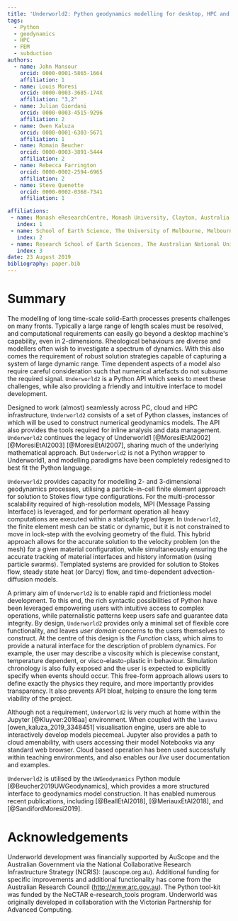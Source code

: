 ```yaml
---
title: 'Underworld2: Python geodynamics modelling for desktop, HPC and cloud.'
tags:
  - Python
  - geodynamics
  - HPC
  - FEM
  - subduction
authors:
  - name: John Mansour
    orcid: 0000-0001-5865-1664
    affiliation: 1
  - name: Louis Moresi
    orcid: 0000-0003-3685-174X
    affiliation: "3,2"
  - name: Julian Giordani 
    orcid: 0000-0003-4515-9296
    affiliation: 2
  - name: Owen Kaluza  
    orcid: 0000-0001-6303-5671
    affiliation: 1
  - name: Romain Beucher  
    orcid: 0000-0003-3891-5444
    affiliation: 2
  - name: Rebecca Farrington  
    orcid: 0000-0002-2594-6965
    affiliation: 2
  - name: Steve Quenette
    orcid: 0000-0002-0368-7341
    affiliation: 1

affiliations:
 - name: Monash eResearchCentre, Monash University, Clayton, Australia
   index: 1
 - name: School of Earth Science, The University of Melbourne, Melbourne, Australia
   index: 2
 - name: Research School of Earth Sciences, The Australian National University, Canberra, Australia
   index: 3
date: 23 August 2019
bibliography: paper.bib
---
```


# Summary

The modelling of long time-scale solid-Earth processes presents challenges on many fronts. Typically a large range of length scales must be resolved, and computational requirements can easily go beyond a desktop machine's capability, even in 2-dimensions. 
Rheological behaviours are diverse and modellers often wish to investigate a spectrum of dynamics. With this also comes the requirement of robust solution strategies capable of capturing a system of large dynamic range. Time dependent aspects of a model also require careful consideration such that numerical artefacts do not subsume the required signal. ``Underworld2`` is a Python API which seeks to meet these challenges, while also providing a friendly and intuitive interface to model development. 

Designed to work (almost) seamlessly across PC, cloud and HPC infrastructure, ``Underworld2`` consists of a set of Python classes, instances of which will be used to construct numerical geodynamics models. The API also provides the tools required for inline analysis and data management. `Underworld2` continues the legacy of Underworld1 [@MoresiEtAl2002] [@MoresiEtAl2003] [@MoresiEtAl2007], sharing much of the underlying mathematical approach. But `Underworld2` is not a Python wrapper to Underworld1, and modelling paradigms have been completely redesigned to best fit the Python language. 

`Underworld2` provides capacity for modelling 2- and 3-dimensional geodynamics processes, utilising a particle-in-cell finite element approach for solution to Stokes flow type configurations. For the multi-processor scalability required of high-resolution models, MPI (Message Passing Interface) is leveraged, and for performant operation all heavy computations are executed within a statically typed layer.
In `Underworld2`, the finite element mesh can be static or dynamic, but it is not constrained to move in lock-step with the evolving geometry of the fluid. This hybrid approach allows for the accurate solution to the velocity problem (on the mesh) for a given material configuration, while simultaneously ensuring the accurate tracking of material interfaces and history information (using particle swarms). Templated systems are provided for solution to Stokes flow, steady state heat (or Darcy) flow, and time-dependent advection-diffusion models. 

A primary aim of `Underworld2` is to enable rapid and frictionless model development. To this end, the rich syntactic possibilities of Python have been leveraged empowering users with intuitive access to complex operations, while paternalistic patterns keep users safe and guarantee data integrity. By design, `Underworld2` provides only a minimal set of flexible core functionality, and leaves _user domain_ concerns to the users themselves to construct. At the centre of this design is the _Function_ class, which aims to provide a natural interface for the description of problem dynamics. For example, the user may describe a viscosity which is piecewise constant, temperature dependent, or visco-elasto-plastic in behaviour. Simulation chronology is also fully exposed and the user is expected to explicitly specify when events should occur. This free-form approach allows users to define exactly the physics they require, and more importantly provides transparency. It also prevents API bloat, helping to ensure the long term viability of the project. 

Although not a requirement, `Underworld2` is very much at home within the Jupyter [@Kluyver:2016aa] environment. When coupled with the `lavavu` [owen_kaluza_2019_3348451] visualisation engine, users are able to interactively develop models piecemeal. Jupyter also provides a path to cloud amenability, with users accessing their model Notebooks via any standard web browser. Cloud based operation has been used successfully within teaching environments, and also enables our _live_ user documentation and examples. 

`Underworld2` is utilised by the `UWGeodynamics` Python module [@Beucher2019UWGeodynamics], which provides a more structured interface to geodynamics model construction. It has enabled numerous recent publications, including [@BeallEtAl2018], [@MeriauxEtAl2018], and [@SandifordMoresi2019].  

# Acknowledgements

Underworld development was financially supported by AuScope and the Australian Government via the National Collaborative Research Infrastructure Strategy (NCRIS): (auscope.org.au). Additional funding for specific improvements and additional functionality has come from the Australian Research Council (http://www.arc.gov.au). The Python tool-kit was funded by the NeCTAR e-research_tools program. Underworld was originally developed in collaboration with the Victorian Partnership for Advanced Computing.


